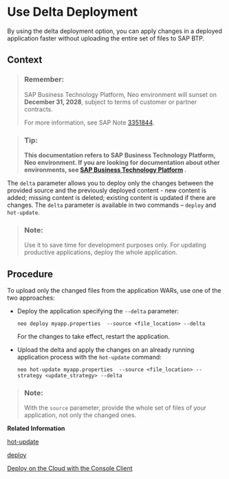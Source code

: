 <!-- loio7a4aba21ee7d42eb86bc70c8787611fa -->

# Use Delta Deployment

By using the delta deployment option, you can apply changes in a deployed application faster without uploading the entire set of files tо SAP BTP.



## Context

> ### Remember:  
> SAP Business Technology Platform, Neo environment will sunset on **December 31, 2028**, subject to terms of customer or partner contracts.
> 
> For more information, see SAP Note [3351844](https://me.sap.com/notes/3351844).

> ### Tip:  
> **This documentation refers to SAP Business Technology Platform, Neo environment. If you are looking for documentation about other environments, see [SAP Business Technology Platform](https://help.sap.com/docs/btp/sap-business-technology-platform/sap-business-technology-platform?version=Cloud) .**

The `delta` parameter allows you to deploy only the changes between the provided source and the previously deployed content - new content is added; missing content is deleted; existing content is updated if there are changes. The `delta` parameter is available in two commands – `deploy` and `hot-update`.

> ### Note:  
> Use it to save time for development purposes only. For updating productive applications, deploy the whole application.



<a name="loio7a4aba21ee7d42eb86bc70c8787611fa__steps_iwb_x2j_jq"/>

## Procedure

To upload only the changed files from the application WARs, use one of the two approaches:

-   Deploy the application specifying the `--delta` parameter:

    ```
    neo deploy myapp.properties  --source <file_location> --delta 
    ```

    For the changes to take effect, restart the application.

-   Upload the delta and apply the changes on an already running application process with the `hot-update` command:

    ```
    neo hot-update myapp.properties  --source <file_location> --strategy <update_strategy> --delta
    ```


 > ### Note:  
> With the `source` parameter, provide the whole set of files of your application, not only the changed ones.

 **Related Information**  


[hot-update](../50-administration-and-ops-neo/hot-update-7ae6493.md "The hot-update command enables a developer to redeploy and update the binaries of an application started on one process faster than the normal deploy and restart. Use it to apply and activate your changes during development and not for updating productive applications.")

[deploy](../50-administration-and-ops-neo/deploy-937db4f.md "Deploying an application publishes it to SAP BTP. Use the optional parameters to make some specific configurations of the deployed application.")

[Deploy on the Cloud with the Console Client](deploy-on-the-cloud-with-the-console-client-030863c.md "Deploying an application publishes it to SAP BTP. During deploy, you can define various specifics of the deployed application using the deploy command optional parameters.")

